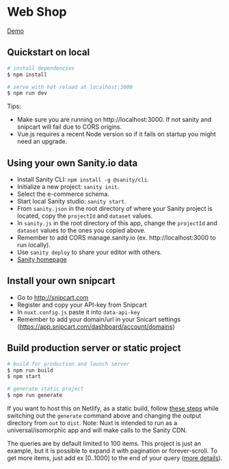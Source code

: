 # Web Shop

[Demo](https://jsnspr-ror-stripe-job-board.herokuapp.com/)

## Quickstart on local

``` bash
# install dependencies
$ npm install

# serve with hot reload at localhost:3000
$ npm run dev
```

Tips:
- Make sure you are running on http://localhost:3000. If not sanity and snipcart will fail due to CORS origins.
- Vue.js requires a recent Node version so if it fails on startup you might need an upgrade.

## Using your own Sanity.io data

- Install Sanity CLI: `npm install -g @sanity/cli`.
- Initialize a new project: `sanity init`.
- Select the e-commerce schema.
- Start local Sanity studio: `sanity start`.
- From `sanity.json` in the root directory of where your Sanity project is located, copy the `projectId` and `dataset` values. 
- In `sanity.js` in the root directory of this app, change the `projectId` and `dataset` values to the ones you copied above.
- Remember to add CORS manage.sanity.io (ex. http://localhost:3000 to run locally).
- Use `sanity deploy` to share your editor with others.
- [Sanity homepage](https://sanity.io)

## Install your own snipcart
- Go to http://snipcart.com
- Register and copy your API-key from Snipcart
- In `nuxt.config.js` paste it into `data-api-key` 
- Remember to add your domain/url in your Snicart settings (https://app.snipcart.com/dashboard/account/domains)

## Build production server or static project
``` bash
# build for production and launch server
$ npm run build
$ npm start

# generate static project
$ npm run generate
```

If you want to host this on Netlify, as a static build, follow [these steps](https://www.sanity.io/blog/tutorial-host-your-sanity-based-next-js-project-on-netlify#3-deploy-your-blog-on-netlify) while switching out the `generate` command above and changing the output directory from `out` to `dist`. Note: Nuxt is intended to run as a universal/isomorphic app and will make calls to the Sanity CDN.

The queries are by default limited to 100 items. This project is just an example, but
it is possible to expand it with pagination or forever-scroll. To get more items, 
just add ex [0..1000] to the end of your query ([more details](https://www.sanity.io/docs/data-store/query-cheat-sheet#slice-operations)).